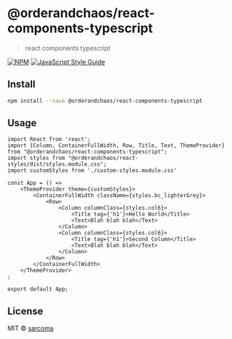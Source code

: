 # @orderandchaos/react-components-typescript

> react components typescript

[![NPM](https://img.shields.io/npm/v/@orderandchaos/react-components-typescript.svg)](https://www.npmjs.com/package/@orderandchaos/react-components-typescript) [![JavaScript Style Guide](https://img.shields.io/badge/code_style-standard-brightgreen.svg)](https://standardjs.com)

## Install

```bash
npm install --save @orderandchaos/react-components-typescript
```

## Usage

```tsx
import React from 'react';
import {Column, ContainerFullWidth, Row, Title, Text, ThemeProvider} from "@orderandchaos/react-components-typescript";
import styles from "@orderandchaos/react-styles/dist/styles.module.css";
import customStyles from './custom-styles.module.css'

const App = () =>
    <ThemeProvider theme={customStyles}>
        <ContainerFullWidth className={styles.bc_lighterGrey}>
            <Row>
                <Column columnClass={styles.col6}>
                    <Title tag={'h1'}>Hello World</Title>
                    <Text>Blah blah blah</Text>
                </Column>
                <Column columnClass={styles.col6}>
                    <Title tag={'h1'}>Second Column</Title>
                    <Text>Blah blah blah</Text>
                </Column>
            </Row>
        </ContainerFullWidth>
    </ThemeProvider>
;

export default App;
```

## License

MIT © [sarcoma](https://github.com/sarcoma)
